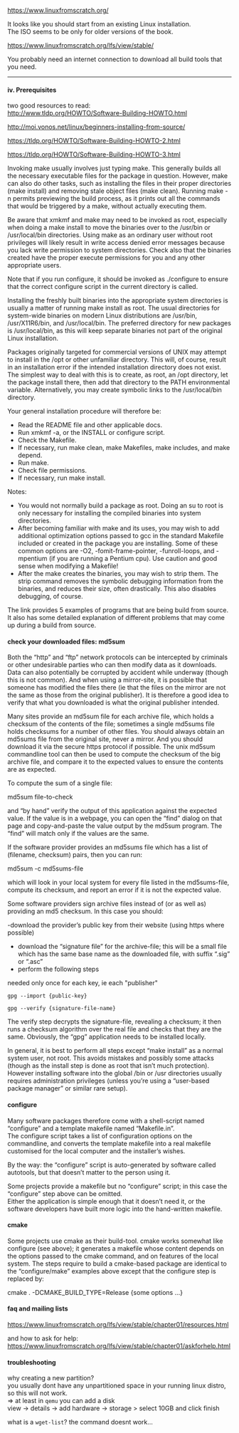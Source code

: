 https://www.linuxfromscratch.org/

It looks like you should start from an existing Linux installation.\
The ISO seems to be only for older versions of the book.

https://www.linuxfromscratch.org/lfs/view/stable/

You probably need an internet connection to download all build tools that you need.

***

#### iv. Prerequisites

two good resources to read:\
http://www.tldp.org/HOWTO/Software-Building-HOWTO.html

http://moi.vonos.net/linux/beginners-installing-from-source/

https://tldp.org/HOWTO/Software-Building-HOWTO-2.html

https://tldp.org/HOWTO/Software-Building-HOWTO-3.html

Invoking make usually involves just typing make. This generally builds all the necessary executable files for the package in question. However, make can also do other tasks, such as installing the files in their proper directories (make install) and removing stale object files (make clean). Running make -n permits previewing the build process, as it prints out all the commands that would be triggered by a make, without actually executing them.

Be aware that xmkmf and make may need to be invoked as root, especially when doing a make install to move the binaries over to the /usr/bin or /usr/local/bin directories. Using make as an ordinary user without root privileges will likely result in write access denied error messages because you lack write permission to system directories. Check also that the binaries created have the proper execute permissions for you and any other appropriate users.

Note that if you run configure, it should be invoked as ./configure to ensure that the correct configure script in the current directory is called.

Installing the freshly built binaries into the appropriate system directories is usually a matter of running make install as root. The usual directories for system-wide binaries on modern Linux distributions are /usr/bin, /usr/X11R6/bin, and /usr/local/bin. The preferred directory for new packages is /usr/local/bin, as this will keep separate binaries not part of the original Linux installation.

Packages originally targeted for commercial versions of UNIX may attempt to install in the /opt or other unfamiliar directory. This will, of course, result in an installation error if the intended installation directory does not exist. The simplest way to deal with this is to create, as root, an /opt directory, let the package install there, then add that directory to the PATH environmental variable. Alternatively, you may create symbolic links to the /usr/local/bin directory.

Your general installation procedure will therefore be:

- Read the README file and other applicable docs.
- Run xmkmf -a, or the INSTALL or configure script.
- Check the Makefile.
- If necessary, run make clean, make Makefiles, make includes, and make depend.
- Run make.
- Check file permissions.
- If necessary, run make install.

Notes:
- You would not normally build a package as root. Doing an su to root is only necessary for installing the compiled binaries into system directories.
- After becoming familiar with make and its uses, you may wish to add additional optimization options passed to gcc in the standard Makefile included or created in the package you are installing. Some of these common options are -O2, -fomit-frame-pointer, -funroll-loops, and -mpentium (if you are running a Pentium cpu). Use caution and good sense when modifying a Makefile! 
- After the make creates the binaries, you may wish to strip them. The strip command removes the symbolic debugging information from the binaries, and reduces their size, often drastically. This also disables debugging, of course.

The link provides 5 examples of programs that are being build from source.\
It also has some detailed explanation of different problems that may come up during a build from source.

#### check your downloaded files: md5sum

Both the “http” and “ftp” network protocols can be intercepted by criminals or other undesirable parties who can then modify data as it downloads. Data can also potentially be corrupted by accident while underway (though this is not common). And when using a mirror-site, it is possible that someone has modified the files there (ie that the files on the mirror are not the same as those from the original publisher). It is therefore a good idea to verify that what you downloaded is what the original publisher intended.

Many sites provide an md5sum file for each archive file, which holds a checksum of the contents of the file; sometimes a single md5sums file holds checksums for a number of other files. You should always obtain an md5sums file from the original site, never a mirror. And you should download it via the secure https protocol if possible. The unix md5sum commandline tool can then be used to compute the checksum of the big archive file, and compare it to the expected values to ensure the contents are as expected.

To compute the sum of a single file:

   md5sum file-to-check

and “by hand” verify the output of this application against the expected value. If the value is in a webpage, you can open the “find” dialog on that page and copy-and-paste the value output by the md5sum program. The “find” will match only if the values are the same.

If the software provider provides an md5sums file which has a list of (filename, checksum) pairs, then you can run:

   md5sum -c md5sums-file

which will look in your local system for every file listed in the md5sums-file, compute its checksum, and report an error if it is not the expected value.

Some software providers sign archive files instead of (or as well as) providing an md5 checksum. In this case you should:

-download the provider’s public key from their website (using https where possible)
- download the “signature file” for the archive-file; this will be a small file which has the same base name as the downloaded file, with suffix “.sig” or “.asc”
- perform the following steps

needed only once for each key, ie each "publisher"
```
gpg --import {public-key}

gpg --verify {signature-file-name}
```
The verify step decrypts the signature-file, revealing a checksum; it then runs a checksum algorithm over the real file and checks that they are the same. Obviously, the “gpg” application needs to be installed locally.

In general, it is best to perform all steps except “make install” as a normal system user, not root. This avoids mistakes and possibly some attacks (though as the install step is done as root that isn’t much protection). However installing software into the global /bin or /usr directories usually requires administration privileges (unless you’re using a “user-based package manager” or similar rare setup).

#### configure

Many software packages therefore come with a shell-script named “configure” and a template makefile named “Makefile.in”.\
The configure script takes a list of configuration options on the commandline, and converts the template makefile into a real makefile customised for the local computer and the installer’s wishes.

By the way: the “configure” script is auto-generated by software called autotools, but that doesn’t matter to the person using it.

Some projects provide a makefile but no “configure” script; in this case the “configure” step above can be omitted. \
Either the application is simple enough that it doesn’t need it, or the software developers have built more logic into the hand-written makefile.

#### cmake

Some projects use cmake as their build-tool. cmake works somewhat like configure (see above); it generates a makefile whose content depends on the options passed to the cmake command, and on features of the local system. The steps require to build a cmake-based package are identical to the “configure/make” examples above except that the configure step is replaced by:

cmake . -DCMAKE_BUILD_TYPE=Release {some options ...}

#### faq and mailing lists

https://www.linuxfromscratch.org/lfs/view/stable/chapter01/resources.html

and how to ask for help: \
https://www.linuxfromscratch.org/lfs/view/stable/chapter01/askforhelp.html


#### troubleshooting

why creating a new partition?\
you usually dont have any unpartitioned space in your running linux distro,\
so this will not work.\
=> at least in `qemu` you can add a disk\
view -> details -> add hardware -> storage > select 10GB and click finish

what is a `wget-list`? the command doesnt work...
